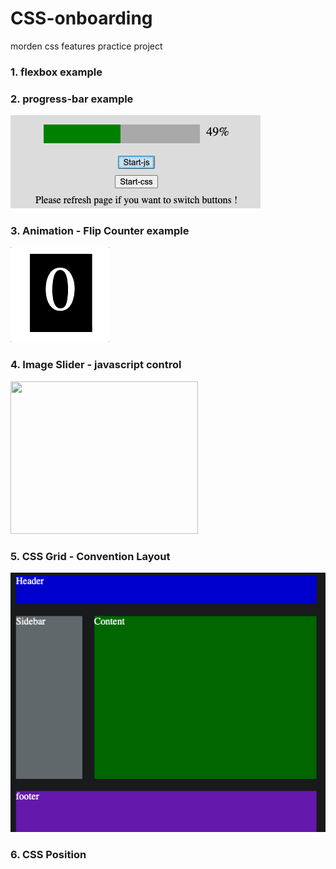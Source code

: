 # CSS-onboarding
morden css features practice project

### 1. flexbox example

### 2. progress-bar example
<img src="./progress-bar/progressbar.png" >

### 3. Animation - Flip Counter  example
<img src="./flip-counter/cover.gif" >

### 4. Image Slider - javascript control
<img src="./image-slider/cover.gif" width="300" height="244">

### 5. CSS Grid - Convention Layout

<img src ="./CSS-Grid/01-simple-grid/cover.png" >

### 6. CSS Position
